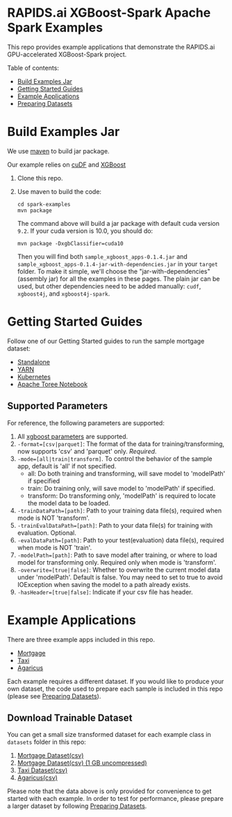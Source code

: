 RAPIDS.ai XGBoost-Spark Apache Spark Examples
=============================================

This repo provides example applications that demonstrate the RAPIDS.ai GPU-accelerated XGBoost-Spark project.

Table of contents:

  * [Build Examples Jar](#Build-Examples-Jar)
  * [Getting Started Guides](#Getting-Started-Guides)
  * [Example Applications](#Example-Applications)
  * [Preparing Datasets](#Preparing-Datasets)

# Build Examples Jar
We use [maven](https://maven.apache.org/) to build jar package.

Our example relies on [cuDF](https://github.com/rapidsai/cudf) and [XGBoost](https://github.com/rapidsai/xgboost/tree/rapids-spark)

1. Clone this repo.
2. Use maven to build the code:

   ```
   cd spark-examples
   mvn package 
   ```
   The command above will build a jar package with default cuda version `9.2`. If your cuda version is 10.0, you should do:

   ```
   mvn package -DxgbClassifier=cuda10
   ```

   Then you will find both `sample_xgboost_apps-0.1.4.jar` and `sample_xgboost_apps-0.1.4-jar-with-dependencies.jar` in your `target` folder. To make it simple, we'll choose the "jar-with-dependencies" (assembly jar) for all the examples in these pages. The plain jar can be used, but other dependencies need to be added manually: `cudf`, `xgboost4j`, and `xgboost4j-spark`.

# Getting Started Guides
Follow one of our Getting Started guides to run the sample mortgage dataset:

- [Standalone](docs/standalone.md)
- [YARN](docs/yarn.md)
- [Kubernetes](docs/kubernetes.md)
- [Apache Toree Notebook](docs/toree.md)

## Supported Parameters
For reference, the following parameters are supported:

1. All [xgboost parameters](https://xgboost.readthedocs.io/en/latest/parameter.html) are supported.
2. `-format=[csv|parquet]`: The format of the data for training/transforming, now supports 'csv' and 'parquet' only. *Required*.
3. `-mode=[all|train|transform]`. To control the behavior of the sample app, default is 'all' if not specified.
   * all: Do both training and transforming, will save model to 'modelPath' if specified
   * train: Do training only, will save model to 'modelPath' if specified.
   * transform: Do transforming only, 'modelPath' is required to locate the model data to be loaded.
4. `-trainDataPath=[path]`: Path to your training data file(s), required when mode is NOT 'transform'.
5. `-trainEvalDataPath=[path]`: Path to your data file(s) for training with evaluation. Optional.
6. `-evalDataPath=[path]`: Path to your test(evaluation) data file(s), required when mode is NOT 'train'.
7. `-modelPath=[path]`: Path to save model after training, or where to load model for transforming only. Required only when mode is 'transform'.
8. `-overwrite=[true|false]`: Whether to overwrite the current model data under 'modelPath'. Default is false. You may need to set to true to avoid IOException when saving the model to a path already exists.
9. `-hasHeader=[true|false]`: Indicate if your csv file has header.

# Example Applications
There are three example apps included in this repo.

- [Mortgage](/src/main/scala/ai/rapids/spark/examples/mortgage) 
- [Taxi](/src/main/scala/ai/rapids/spark/examples/taxi)
- [Agaricus](/src/main/scala/ai/rapids/spark/examples/agaricus)

Each example requires a different dataset. If you would like to produce your own dataset, the code used to prepare each sample is included in this repo (please see [Preparing Datasets](docs/preparing_datasets.md)).

## Download Trainable Dataset

You can get a small size transformed dataset for each example class in `datasets` folder in this repo: 

1. [Mortgage Dataset(csv)](/datasets/mortgage-small.tar.gz?raw=true)
2. [Mortgage Dataset(csv) (1 GB uncompressed)](https://rapidsai-data.s3.us-east-2.amazonaws.com/spark/mortgage.zip)
3. [Taxi Dataset(csv)](/datasets/taxi-small.tar.gz?raw=true)
4. [Agaricus(csv)](/datasets/agaricus.tar.gz?raw=true)

Please note that the data above is only provided for convenience to get started with each example. In order to test for performance, please prepare a larger dataset by following [Preparing Datasets](docs/preparing_datasets.md).
